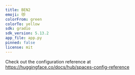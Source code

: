 ```yaml
---
title: BEN2
emoji: 😻
colorFrom: green
colorTo: yellow
sdk: gradio
sdk_version: 5.13.2
app_file: app.py
pinned: false
license: mit
---
```


Check out the configuration reference at https://huggingface.co/docs/hub/spaces-config-reference
